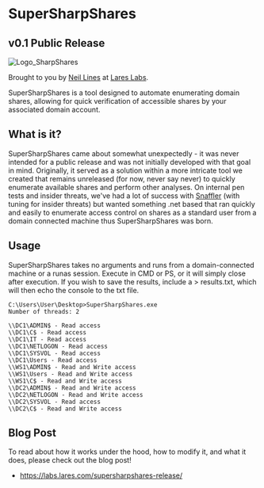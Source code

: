 # SuperSharpShares 
## v0.1 Public Release
![Logo_SharpShares](https://github.com/LaresLLC/SuperSharpShares/assets/5783068/eed4e6dc-b063-4899-99ff-6f47bc7d4623)

Brought to you by [Neil Lines](https://twitter.com/myexploit2600) at [Lares Labs](https://labs.lares.com/).

SuperSharpShares is a tool designed to automate enumerating domain shares, allowing for quick verification of accessible shares by your associated domain account.

## What is it?
SuperSharpShares came about somewhat unexpectedly - it was never intended for a public release and was not initially developed with that goal in mind. Originally, it served as a solution within a more intricate tool we created that remains unreleased (for now, never say never) to quickly enumerate available shares and perform other analyses. On internal pen tests and insider threats, we've had a lot of success with [Snaffler](https://github.com/SnaffCon/Snaffler) (with tuning for insider threats) but wanted something .net based that ran quickly and easily to enumerate access control on shares as a standard user from a domain connected machine thus SuperSharpShares was born.



## Usage
SuperSharpShares takes no arguments and runs from a domain-connected machine or a runas session. Execute in CMD or PS, or it will simply close after execution. If you wish to save the results, include a > results.txt, which will then echo the console to the txt file.
```
C:\Users\User\Desktop>SuperSharpShares.exe
Number of threads: 2

\\DC1\ADMIN$ - Read access
\\DC1\C$ - Read access
\\DC1\IT - Read access
\\DC1\NETLOGON - Read access
\\DC1\SYSVOL - Read access
\\DC1\Users - Read access
\\WS1\ADMIN$ - Read and Write access
\\WS1\Users - Read and Write access
\\WS1\C$ - Read and Write access
\\DC2\ADMIN$ - Read and Write access
\\DC2\NETLOGON - Read and Write access
\\DC2\SYSVOL - Read access
\\DC2\C$ - Read and Write access
```


## Blog Post
To read about how it works under the hood, how to modify it, and what it does, please check out the blog post!

- https://labs.lares.com/supersharpshares-release/
